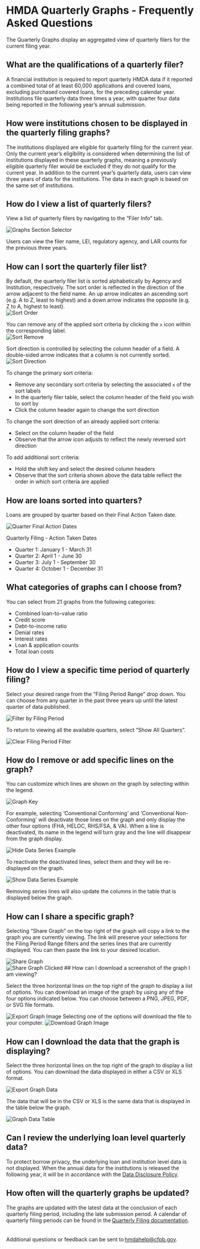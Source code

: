 # HMDA Quarterly Graphs - Frequently Asked Questions

The Quarterly Graphs display an aggregated view of quarterly filers for the current filing year.  

## What are the qualifications of a quarterly filer?

A financial institution is required to report quarterly HMDA data if it reported a combined total of at least 60,000 applications and covered loans, excluding purchased covered loans, for the preceding calendar year. Institutions file quarterly data three times a year, with quarter four data being reported in the following year’s annual submission. 

## How were institutions chosen to be displayed in the quarterly filing graphs?

The institutions displayed are eligible for quarterly filing for the current year. Only the current year’s eligibility is considered when determining the list of institutions displayed in these quarterly graphs, meaning a previously eligible quarterly filer would be excluded if they do not qualify for the current year. In addition to the current year’s quarterly data, users can view three years of data for the institutions. The data in each graph is based on the same set of institutions.   

## How do I view a list of quarterly filers?

View a list of quarterly filers by navigating to the “Filer Info” tab.  

<img alt='Graphs Section Selector' className='widthOriginal' src='https://raw.githubusercontent.com/cfpb/hmda-frontend/master/src/documentation/markdown/images/graphs/section-selector.png'>
 
Users can view the filer name, LEI, regulatory agency, and LAR counts for the previous three years. 
 
## How can I sort the quarterly filer list?

By default, the quarterly filer list is sorted alphabetically by Agency and Institution, respectively. The sort order is reflected in the direction of the arrow adjacent to the field name. An up arrow indicates an ascending sort (e.g. A to Z, least to highest) and a down arrow indicates the opposite (e.g. Z to A, highest to least).
<br/>
<img alt='Sort Order' className='widthOriginal' src='https://raw.githubusercontent.com/cfpb/hmda-frontend/master/src/documentation/markdown/images/graphs/sort-1-order.png'>

 
You can remove any of the applied sort criteria by clicking the `x` icon within the corresponding label.
<br/>
<img alt='Sort Remove' className='widthOriginal' src='https://raw.githubusercontent.com/cfpb/hmda-frontend/master/src/documentation/markdown/images/graphs/sort-2-remove.png'>

Sort direction is controlled by selecting the column header of a field. A double-sided arrow indicates that a column is not currently sorted.
<br/>
<img alt='Sort Direction' src='https://raw.githubusercontent.com/cfpb/hmda-frontend/master/src/documentation/markdown/images/graphs/sort-3-direction.png'>

To change the primary sort criteria:

- Remove any secondary sort criteria by selecting the associated `x` of the sort labels
- In the quarterly filer table, select the column header of the field you wish to sort by
- Click the column header again to change the sort direction

To change the sort direction of an already applied sort criteria:

- Select on the column header of the field 
- Observe that the arrow icon adjusts to reflect the newly reversed sort direction

To add additional sort criteria:

- Hold the shift key and select the desired column headers
- Observe that the sort criteria shown above the data table reflect the order in which sort criteria are applied
 

## How are loans sorted into quarters?

Loans are grouped by quarter based on their Final Action Taken date. 

![Quarter Final Action Dates](https://raw.githubusercontent.com/cfpb/hmda-frontend/master/src/documentation/markdown/images/graphs/quarter-final-action-dates.png)

Quarterly Filing - Action Taken Dates 

- Quarter 1: January 1 - March 31 
- Quarter 2: April 1 - June 30 
- Quarter 3: July 1 - September 30 
- Quarter 4: October 1 - December 31

## What categories of graphs can I choose from?

You can select from 21 graphs from the following categories: 

- Combined loan-to-value ratio 
- Credit score 
- Debt-to-income ratio 
- Denial rates 
- Interest rates  
- Loan & application counts 
- Total loan costs

## How do I view a specific time period of quarterly filing?

Select your desired range from the “Filing Period Range” drop down. You can choose from any quarter in the past three years up until the latest quarter of data published. 

![Filter by Filing Period](https://raw.githubusercontent.com/cfpb/hmda-frontend/master/src/documentation/markdown/images/graphs/period-filter-1.png)

To return to viewing all the available quarters, select “Show All Quarters”. 

![Clear Filing Period Filter](https://raw.githubusercontent.com/cfpb/hmda-frontend/master/src/documentation/markdown/images/graphs/period-filter-2.png)
 
## How do I remove or add specific lines on the graph?

You can customize which lines are shown on the graph by selecting within the legend.

![Graph Key](https://raw.githubusercontent.com/cfpb/hmda-frontend/master/src/documentation/markdown/images/graphs/series-selector-1.png)

For example, selecting ‘Conventional Conforming’ and ‘Conventional Non-Conforming' will deactivate those lines on the graph and only display the other four options (FHA, HELOC, RHS/FSA, & VA). When a line is deactivated, its name in the legend will turn gray and the line will disappear from the graph display. 

![Hide Data Series Example](https://raw.githubusercontent.com/cfpb/hmda-frontend/master/src/documentation/markdown/images/graphs/series-selector-2.png)

To reactivate the deactivated lines, select them and they will be re-displayed on the graph. 

![Show Data Series Example](https://raw.githubusercontent.com/cfpb/hmda-frontend/master/src/documentation/markdown/images/graphs/series-selector-3.png)

Removing series lines will also update the columns in the table that is displayed below the graph. 

## How can I share a specific graph?

Selecting “Share Graph” on the top right of the graph will copy a link to the graph you are currently viewing. The link will preserve your selections for the Filing Period Range filters and the series lines that are currently displayed. You can then paste the link to your desired location.  

<img alt='Share Graph' className='widthOriginal' src='https://raw.githubusercontent.com/cfpb/hmda-frontend/master/src/documentation/markdown/images/graphs/share-graph-1.png'>
<br/>
<img alt='Share Graph Clicked' className='widthOriginal' src='https://raw.githubusercontent.com/cfpb/hmda-frontend/master/src/documentation/markdown/images/graphs/share-graph-2.png'>
## How can I download a screenshot of the graph I am viewing?

Select the three horizontal lines on the top right of the graph to display a list of options. You can download an image of the graph by using any of the four options indicated below. You can choose between a PNG, JPEG, PDF, or SVG file formats. 

<img alt='Export Graph Image' className='widthOriginal' src='https://raw.githubusercontent.com/cfpb/hmda-frontend/master/src/documentation/markdown/images/graphs/export-image-1.png'>
Selecting one of the options will download the file to your computer. 

<img alt='Download Graph Image' className='widthOriginal' src='https://raw.githubusercontent.com/cfpb/hmda-frontend/master/src/documentation/markdown/images/graphs/export-image-2.png'>

## How can I download the data that the graph is displaying?

Select the three horizontal lines on the top right of the graph to display a list of options. You can download the data displayed in either a CSV or XLS format.  

<img alt='Export Graph Data' className='widthOriginal' src='https://raw.githubusercontent.com/cfpb/hmda-frontend/master/src/documentation/markdown/images/graphs/export-data-1.png'>

The data that will be in the CSV or XLS is the same data that is displayed in the table below the graph. 

<img alt='Graph Data Table' className='widthOriginal' src='https://raw.githubusercontent.com/cfpb/hmda-frontend/master/src/documentation/markdown/images/graphs/export-data-2.png'>
 
## Can I review the underlying loan level quarterly data?

To protect borrow privacy, the underlying loan and institution level data is not displayed. When the annual data for the institutions is released the following year, it will be in accordance with the [Data Disclosure Policy](https://files.consumerfinance.gov/f/documents/HMDA_Data_Disclosure_Policy_Guidance.Executive_Summary.FINAL.12212018.pdf). 

## How often will the quarterly graphs be updated?

The graphs are updated with the latest data at the conclusion of each quarterly filing period, including the late submission period. A calendar of quarterly filing periods can be found in the [Quarterly Filing documentation](https://ffiec.cfpb.gov/documentation/2022/quarterly-filing-dates/). 
<br/>
<br/>
<br/>
Additional questions or feedback can be sent to <a href="mailto:hmdahelp@cfpb.gov">hmdahelp@cfpb.gov</a>. 